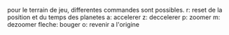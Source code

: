 pour le terrain de jeu, differentes commandes sont possibles. 
r: reset de la position et du temps des planetes
a: accelerer
z: deccelerer
p: zoomer
m: dezoomer
fleche: bouger
o: revenir a l'origine
